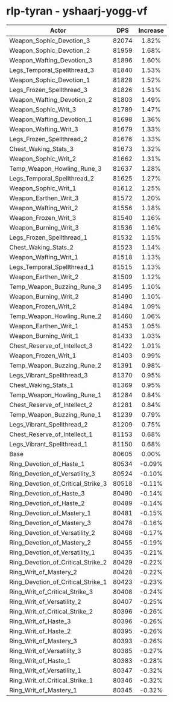 # rlp-tyran - yshaarj-yogg-vf
| Actor | DPS | Increase |
|---|:---:|:---:|
|Weapon_Sophic_Devotion_3|82074|1.82%|
|Weapon_Sophic_Devotion_2|81959|1.68%|
|Weapon_Wafting_Devotion_3|81896|1.60%|
|Legs_Temporal_Spellthread_3|81840|1.53%|
|Weapon_Sophic_Devotion_1|81828|1.52%|
|Legs_Frozen_Spellthread_3|81826|1.51%|
|Weapon_Wafting_Devotion_2|81803|1.49%|
|Weapon_Sophic_Writ_3|81789|1.47%|
|Weapon_Wafting_Devotion_1|81698|1.36%|
|Weapon_Wafting_Writ_3|81679|1.33%|
|Legs_Frozen_Spellthread_2|81676|1.33%|
|Chest_Waking_Stats_3|81673|1.32%|
|Weapon_Sophic_Writ_2|81662|1.31%|
|Temp_Weapon_Howling_Rune_3|81637|1.28%|
|Legs_Temporal_Spellthread_2|81625|1.27%|
|Weapon_Sophic_Writ_1|81612|1.25%|
|Weapon_Earthen_Writ_3|81572|1.20%|
|Weapon_Wafting_Writ_2|81556|1.18%|
|Weapon_Frozen_Writ_3|81540|1.16%|
|Weapon_Burning_Writ_3|81536|1.16%|
|Legs_Frozen_Spellthread_1|81532|1.15%|
|Chest_Waking_Stats_2|81523|1.14%|
|Weapon_Wafting_Writ_1|81518|1.13%|
|Legs_Temporal_Spellthread_1|81515|1.13%|
|Weapon_Earthen_Writ_2|81509|1.12%|
|Temp_Weapon_Buzzing_Rune_3|81495|1.10%|
|Weapon_Burning_Writ_2|81490|1.10%|
|Weapon_Frozen_Writ_2|81484|1.09%|
|Temp_Weapon_Howling_Rune_2|81460|1.06%|
|Weapon_Earthen_Writ_1|81453|1.05%|
|Weapon_Burning_Writ_1|81433|1.03%|
|Chest_Reserve_of_Intellect_3|81422|1.01%|
|Weapon_Frozen_Writ_1|81403|0.99%|
|Temp_Weapon_Buzzing_Rune_2|81391|0.98%|
|Legs_Vibrant_Spellthread_3|81370|0.95%|
|Chest_Waking_Stats_1|81369|0.95%|
|Temp_Weapon_Howling_Rune_1|81284|0.84%|
|Chest_Reserve_of_Intellect_2|81281|0.84%|
|Temp_Weapon_Buzzing_Rune_1|81239|0.79%|
|Legs_Vibrant_Spellthread_2|81209|0.75%|
|Chest_Reserve_of_Intellect_1|81153|0.68%|
|Legs_Vibrant_Spellthread_1|81150|0.68%|
|Base|80605|0.00%|
|Ring_Devotion_of_Haste_1|80534|-0.09%|
|Ring_Devotion_of_Versatility_3|80524|-0.10%|
|Ring_Devotion_of_Critical_Strike_3|80518|-0.11%|
|Ring_Devotion_of_Haste_3|80490|-0.14%|
|Ring_Devotion_of_Haste_2|80489|-0.14%|
|Ring_Devotion_of_Mastery_1|80481|-0.15%|
|Ring_Devotion_of_Mastery_3|80478|-0.16%|
|Ring_Devotion_of_Versatility_2|80468|-0.17%|
|Ring_Devotion_of_Mastery_2|80455|-0.19%|
|Ring_Devotion_of_Versatility_1|80435|-0.21%|
|Ring_Devotion_of_Critical_Strike_2|80429|-0.22%|
|Ring_Writ_of_Mastery_2|80428|-0.22%|
|Ring_Devotion_of_Critical_Strike_1|80423|-0.23%|
|Ring_Writ_of_Critical_Strike_3|80408|-0.24%|
|Ring_Writ_of_Versatility_2|80407|-0.25%|
|Ring_Writ_of_Critical_Strike_2|80396|-0.26%|
|Ring_Writ_of_Haste_3|80396|-0.26%|
|Ring_Writ_of_Haste_2|80395|-0.26%|
|Ring_Writ_of_Mastery_3|80393|-0.26%|
|Ring_Writ_of_Versatility_3|80385|-0.27%|
|Ring_Writ_of_Haste_1|80383|-0.28%|
|Ring_Writ_of_Versatility_1|80347|-0.32%|
|Ring_Writ_of_Critical_Strike_1|80346|-0.32%|
|Ring_Writ_of_Mastery_1|80345|-0.32%|
